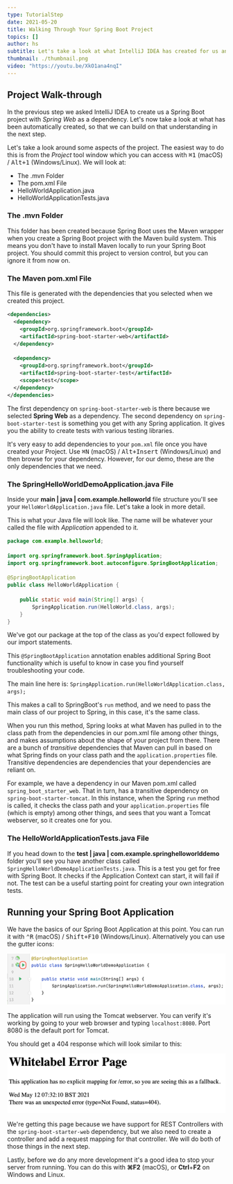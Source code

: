 ```yaml
---
type: TutorialStep
date: 2021-05-20
title: Walking Through Your Spring Boot Project
topics: []
author: hs
subtitle: Let's take a look at what IntelliJ IDEA has created for us and why.
thumbnail: ./thumbnail.png
video: "https://youtu.be/XkO1ana4nqI"
---
```


## Project Walk-through

In the previous step we asked IntelliJ IDEA to create us a Spring Boot project with _Spring Web_ as a dependency. Let's now take a look at what has been automatically created, so that we can build on that understanding in the next step.

Let's take a look around some aspects of the project. The easiest way to do this is from the _Project_ tool window which you can access with <kbd>⌘1</kbd> (macOS) / <kbd>Alt+1</kbd> (Windows/Linux). We will look at:

- The .mvn Folder
- The pom.xml File
- HelloWorldApplication.java
- HelloWorldApplicationTests.java

### The .mvn Folder

This folder has been created because Spring Boot uses the Maven wrapper when you create a Spring Boot project with the Maven build system. This means you don't have to install Maven locally to run your Spring Boot project. You should commit this project to version control, but you can ignore it from now on.

### The Maven pom.xml File

This file is generated with the dependencies that you selected when we created this project.

```xml
<dependencies>
  <dependency>
    <groupId>org.springframework.boot</groupId>
    <artifactId>spring-boot-starter-web</artifactId>
  </dependency>

  <dependency>
    <groupId>org.springframework.boot</groupId>
    <artifactId>spring-boot-starter-test</artifactId>
    <scope>test</scope>
  </dependency>
</dependencies>
```

The first dependency on `spring-boot-starter-web` is there because we selected **Spring Web** as a dependency. The second dependency on `spring-boot-starter-test` is something you get with any Spring application. It gives you the ability to create tests with various testing libraries.

It's very easy to add dependencies to your `pom.xml` file once you have created your Project. Use <kbd>⌘N</kbd> (macOS) / <kbd>Alt+Insert</kbd> (Windows/Linux) and then browse for your dependency. However, for our demo, these are the only dependencies that we need.

### The SpringHelloWorldDemoApplication.java File

Inside your **main | java | com.example.helloworld** file structure you'll see your `HelloWorldApplication.java` file. Let's take a look in more detail.

This is what your Java file will look like. The name will be whatever your called the file with _Application_ appended to it.

```java
package com.example.helloworld;

import org.springframework.boot.SpringApplication;
import org.springframework.boot.autoconfigure.SpringBootApplication;

@SpringBootApplication
public class HelloWorldApplication {

    public static void main(String[] args) {
        SpringApplication.run(HelloWorld.class, args);
    }
}
```

We've got our package at the top of the class as you'd expect followed by our import statements.

This `@SpringBootApplication` annotation enables additional Spring Boot functionality which is useful to know in case you find yourself troubleshooting your code.

The main line here is:
`SpringApplication.run(HelloWorldApplication.class, args);`

This makes a call to SpringBoot's `run` method, and we need to pass the main class of our project to Spring, in this case, it's the same class.

When you run this method, Spring looks at what Maven has pulled in to the class path from the dependencies in our pom.xml file among other things, and makes assumptions about the shape of your project from there. There are a bunch of _transitive_ dependencies that Maven can pull in based on what Spring finds on your class path and the `application.properties` file. Transitive dependencies are dependencies that your dependencies are reliant on.

For example, we have a dependency in our Maven pom.xml called `spring_boot_starter_web`. That in turn, has a transitive dependency on `spring-boot-starter-tomcat`. In this instance, when the Spring `run` method is called, it checks the class path and your `application.properties` file (which is empty) among other things, and sees that you want a Tomcat webserver, so it creates one for you.

### The HelloWorldApplicationTests.java File

If you head down to the **test | java | com.example.springhelloworlddemo** folder you'll see you have another class called `SpringHelloWorldDemoApplicationTests.java`. This is a test you get for free with Spring Boot. It checks if the Application Context can start, it will fail if not. The test can be a useful starting point for creating your own integration tests.

## Running your Spring Boot Application

We have the basics of our Spring Boot Application at this point. You can run it with <kbd>⌃R</kbd> (macOS) / <kbd>Shift+F10</kbd> (Windows/Linux). Alternatively you can use the gutter icons:

![Gutter icon to run the application](gutter-icon-run-application.png)

The application will run using the Tomcat webserver. You can verify it's working by going to your web browser and typing `localhost:8080`. Port 8080 is the default port for Tomcat.

You should get a 404 response which will look similar to this:

![White label 404 response](white-label-404-response.png)

We're getting this page because we have support for REST Controllers with the `spring-boot-starter-web` dependency, but we also need to create a controller and add a request mapping for that controller. We will do both of those things in the next step.

Lastly, before we do any more development it's a good idea to stop your server from running. You can do this with **⌘F2** (macOS), or **Ctrl**+**F2** on Windows and Linux.
